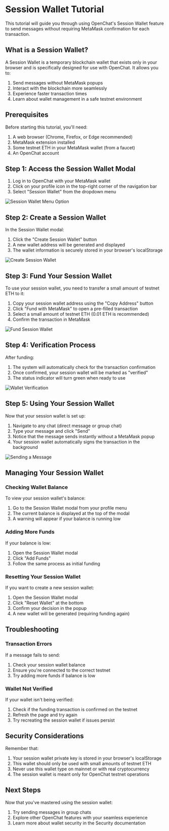 # Session Wallet Tutorial

This tutorial will guide you through using OpenChat's Session Wallet feature to send messages without requiring MetaMask confirmation for each transaction.

## What is a Session Wallet?

A Session Wallet is a temporary blockchain wallet that exists only in your browser and is specifically designed for use with OpenChat. It allows you to:

1. Send messages without MetaMask popups
2. Interact with the blockchain more seamlessly 
3. Experience faster transaction times
4. Learn about wallet management in a safe testnet environment

## Prerequisites

Before starting this tutorial, you'll need:

1. A web browser (Chrome, Firefox, or Edge recommended)
2. MetaMask extension installed
3. Some testnet ETH in your MetaMask wallet (from a faucet)
4. An OpenChat account

## Step 1: Access the Session Wallet Modal

1. Log in to OpenChat with your MetaMask wallet
2. Click on your profile icon in the top-right corner of the navigation bar
3. Select "Session Wallet" from the dropdown menu

![Session Wallet Menu Option](https://i.imgur.com/session-wallet-menu.png)

## Step 2: Create a Session Wallet

In the Session Wallet modal:

1. Click the "Create Session Wallet" button
2. A new wallet address will be generated and displayed
3. The wallet information is securely stored in your browser's localStorage

![Create Session Wallet](https://i.imgur.com/create-session-wallet.png)

## Step 3: Fund Your Session Wallet

To use your session wallet, you need to transfer a small amount of testnet ETH to it:

1. Copy your session wallet address using the "Copy Address" button
2. Click "Fund with MetaMask" to open a pre-filled transaction
3. Select a small amount of testnet ETH (0.01 ETH is recommended)
4. Confirm the transaction in MetaMask

![Fund Session Wallet](https://i.imgur.com/fund-session-wallet.png)

## Step 4: Verification Process

After funding:

1. The system will automatically check for the transaction confirmation
2. Once confirmed, your session wallet will be marked as "verified"
3. The status indicator will turn green when ready to use

![Wallet Verification](https://i.imgur.com/wallet-verification.png)

## Step 5: Using Your Session Wallet

Now that your session wallet is set up:

1. Navigate to any chat (direct message or group chat)
2. Type your message and click "Send"
3. Notice that the message sends instantly without a MetaMask popup
4. Your session wallet automatically signs the transaction in the background

![Sending a Message](https://i.imgur.com/sending-message.png)

## Managing Your Session Wallet

### Checking Wallet Balance

To view your session wallet's balance:

1. Go to the Session Wallet modal from your profile menu
2. The current balance is displayed at the top of the modal
3. A warning will appear if your balance is running low

### Adding More Funds

If your balance is low:

1. Open the Session Wallet modal
2. Click "Add Funds" 
3. Follow the same process as initial funding

### Resetting Your Session Wallet

If you want to create a new session wallet:

1. Open the Session Wallet modal
2. Click "Reset Wallet" at the bottom
3. Confirm your decision in the popup
4. A new wallet will be generated (requiring funding again)

## Troubleshooting

### Transaction Errors

If a message fails to send:

1. Check your session wallet balance
2. Ensure you're connected to the correct testnet
3. Try adding more funds if balance is low

### Wallet Not Verified

If your wallet isn't being verified:

1. Check if the funding transaction is confirmed on the testnet
2. Refresh the page and try again
3. Try recreating the session wallet if issues persist

## Security Considerations

Remember that:

1. Your session wallet private key is stored in your browser's localStorage
2. This wallet should only be used with small amounts of testnet ETH
3. Never use this wallet type on mainnet or with real cryptocurrency
4. The session wallet is meant only for OpenChat testnet operations

## Next Steps

Now that you've mastered using the session wallet:

1. Try sending messages in group chats
2. Explore other OpenChat features with your seamless experience
3. Learn more about wallet security in the Security documentation 